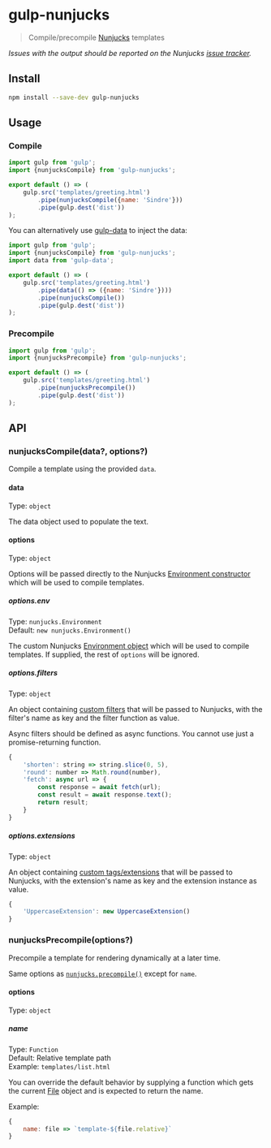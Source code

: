# gulp-nunjucks

> Compile/precompile [Nunjucks](https://mozilla.github.io/nunjucks/) templates

*Issues with the output should be reported on the Nunjucks [issue tracker](https://github.com/mozilla/nunjucks/issues).*

## Install

```sh
npm install --save-dev gulp-nunjucks
```

## Usage

### Compile

```js
import gulp from 'gulp';
import {nunjucksCompile} from 'gulp-nunjucks';

export default () => (
	gulp.src('templates/greeting.html')
		.pipe(nunjucksCompile({name: 'Sindre'}))
		.pipe(gulp.dest('dist'))
);
```

You can alternatively use [gulp-data](https://github.com/colynb/gulp-data) to inject the data:

```js
import gulp from 'gulp';
import {nunjucksCompile} from 'gulp-nunjucks';
import data from 'gulp-data';

export default () => (
	gulp.src('templates/greeting.html')
		.pipe(data(() => ({name: 'Sindre'})))
		.pipe(nunjucksCompile())
		.pipe(gulp.dest('dist'))
);
```

### Precompile

```js
import gulp from 'gulp';
import {nunjucksPrecompile} from 'gulp-nunjucks';

export default () => (
	gulp.src('templates/greeting.html')
		.pipe(nunjucksPrecompile())
		.pipe(gulp.dest('dist'))
);
```

## API

### nunjucksCompile(data?, options?)

Compile a template using the provided `data`.

#### data

Type: `object`

The data object used to populate the text.

#### options

Type: `object`

Options will be passed directly to the Nunjucks [Environment constructor](https://mozilla.github.io/nunjucks/api.html#constructor) which will be used to compile templates.

##### options.env

Type: `nunjucks.Environment`\
Default: `new nunjucks.Environment()`

The custom Nunjucks [Environment object](https://mozilla.github.io/nunjucks/api.html#environment) which will be used to compile templates. If supplied, the rest of `options` will be ignored.

##### options.filters

Type: `object`

An object containing [custom filters](https://mozilla.github.io/nunjucks/api.html#custom-filters) that will be passed to Nunjucks, with the filter's name as key and the filter function as value.

Async filters should be defined as async functions. You cannot use just a promise-returning function.

```js
{
	'shorten': string => string.slice(0, 5),
	'round': number => Math.round(number),
	'fetch': async url => {
		const response = await fetch(url);
		const result = await response.text();
		return result;
	}
}
```

##### options.extensions

Type: `object`

An object containing [custom tags/extensions](https://mozilla.github.io/nunjucks/api.html#custom-tags) that will be passed to Nunjucks, with the extension's name as key and the extension instance as value.

```js
{
	'UppercaseExtension': new UppercaseExtension()
}
```

### nunjucksPrecompile(options?)

Precompile a template for rendering dynamically at a later time.

Same options as [`nunjucks.precompile()`](https://mozilla.github.io/nunjucks/api.html#precompile) except for `name`.

#### options

Type: `object`

##### name

Type: `Function`\
Default: Relative template path\
Example: `templates/list.html`

You can override the default behavior by supplying a function which gets the current [File](https://github.com/gulpjs/vinyl#options) object and is expected to return the name.

Example:

```js
{
	name: file => `template-${file.relative}`
}
```
